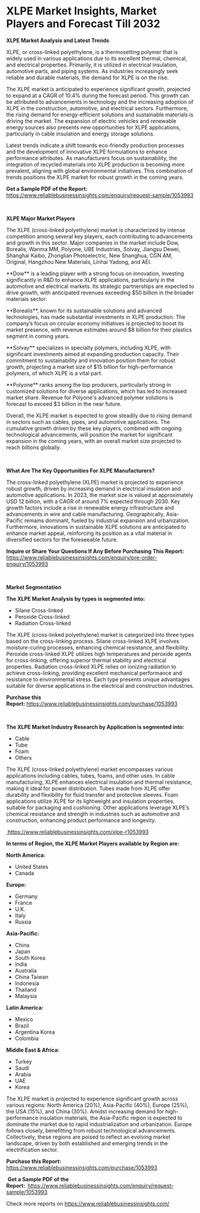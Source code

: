 <p><h1>XLPE Market Insights, Market Players and Forecast Till 2032</h1></p><p><strong>XLPE Market Analysis and Latest Trends</strong></p>
<p><p>XLPE, or cross-linked polyethylene, is a thermosetting polymer that is widely used in various applications due to its excellent thermal, chemical, and electrical properties. Primarily, it is utilized in electrical insulation, automotive parts, and piping systems. As industries increasingly seek reliable and durable materials, the demand for XLPE is on the rise.</p><p>The XLPE market is anticipated to experience significant growth, projected to expand at a CAGR of 10.4% during the forecast period. This growth can be attributed to advancements in technology and the increasing adoption of XLPE in the construction, automotive, and electrical sectors. Furthermore, the rising demand for energy-efficient solutions and sustainable materials is driving the market. The expansion of electric vehicles and renewable energy sources also presents new opportunities for XLPE applications, particularly in cable insulation and energy storage solutions.</p><p>Latest trends indicate a shift towards eco-friendly production processes and the development of innovative XLPE formulations to enhance performance attributes. As manufacturers focus on sustainability, the integration of recycled materials into XLPE production is becoming more prevalent, aligning with global environmental initiatives. This combination of trends positions the XLPE market for robust growth in the coming years.</p></p>
<p><strong>Get a Sample PDF of the Report:&nbsp;</strong> <a href="https://www.reliablebusinessinsights.com/enquiry/request-sample/1053993?utm_campaign=3366&utm_medium=2&utm_source=Github&utm_content=ia&utm_term=31032025&utm_id=xlpe">https://www.reliablebusinessinsights.com/enquiry/request-sample/1053993</a></p>
<p>&nbsp;</p>
<p><strong>XLPE Major Market Players</strong></p>
<p><p>The XLPE (cross-linked polyethylene) market is characterized by intense competition among several key players, each contributing to advancements and growth in this sector. Major companies in the market include Dow, Borealis, Wanma MM, Polyone, UBE Industries, Solvay, Jiangsu Dewei, Shanghai Kaibo, Zhonglian Photoelectric, New Shanghua, CGN AM, Original, Hangzhou New Materials, Linhai Yadong, and AEI.</p><p>**Dow** is a leading player with a strong focus on innovation, investing significantly in R&D to enhance XLPE applications, particularly in the automotive and electrical markets. Its strategic partnerships are expected to drive growth, with anticipated revenues exceeding $50 billion in the broader materials sector.</p><p>**Borealis**, known for its sustainable solutions and advanced technologies, has made substantial investments in XLPE production. The company’s focus on circular economy initiatives is projected to boost its market presence, with revenue estimates around $8 billion for their plastics segment in coming years.</p><p>**Solvay** specializes in specialty polymers, including XLPE, with significant investments aimed at expanding production capacity. Their commitment to sustainability and innovation position them for robust growth, projecting a market size of $15 billion for high-performance polymers, of which XLPE is a vital part.</p><p>**Polyone** ranks among the top producers, particularly strong in customized solutions for diverse applications, which has led to increased market share. Revenue for Polyone's advanced polymer solutions is forecast to exceed $3 billion in the near future.</p><p>Overall, the XLPE market is expected to grow steadily due to rising demand in sectors such as cables, pipes, and automotive applications. The cumulative growth driven by these key players, combined with ongoing technological advancements, will position the market for significant expansion in the coming years, with an overall market size projected to reach billions globally.</p></p>
<p>&nbsp;</p>
<p><strong>What Are The Key Opportunities For XLPE Manufacturers?</strong></p>
<p><p>The cross-linked polyethylene (XLPE) market is projected to experience robust growth, driven by increasing demand in electrical insulation and automotive applications. In 2023, the market size is valued at approximately USD 12 billion, with a CAGR of around 7% expected through 2030. Key growth factors include a rise in renewable energy infrastructure and advancements in wire and cable manufacturing. Geographically, Asia-Pacific remains dominant, fueled by industrial expansion and urbanization. Furthermore, innovations in sustainable XLPE solutions are anticipated to enhance market appeal, reinforcing its position as a vital material in diversified sectors for the foreseeable future.</p></p>
<p><strong>Inquire or Share Your Questions If Any Before Purchasing This Report:</strong> <a href="https://www.reliablebusinessinsights.com/enquiry/pre-order-enquiry/1053993?utm_campaign=3366&utm_medium=2&utm_source=Github&utm_content=ia&utm_term=31032025&utm_id=xlpe">https://www.reliablebusinessinsights.com/enquiry/pre-order-enquiry/1053993</a></p>
<p>&nbsp;</p>
<p><strong>Market Segmentation</strong></p>
<p><strong>The XLPE Market Analysis by types is segmented into:</strong></p>
<p><ul><li>Silane Cross-linked</li><li>Peroxide Cross-linked</li><li>Radiation Cross-linked</li></ul></p>
<p><p>The XLPE (cross-linked polyethylene) market is categorized into three types based on the cross-linking process. Silane cross-linked XLPE involves moisture-curing processes, enhancing chemical resistance, and flexibility. Peroxide cross-linked XLPE utilizes high temperatures and peroxide agents for cross-linking, offering superior thermal stability and electrical properties. Radiation cross-linked XLPE relies on ionizing radiation to achieve cross-linking, providing excellent mechanical performance and resistance to environmental stress. Each type presents unique advantages suitable for diverse applications in the electrical and construction industries.</p></p>
<p><strong>Purchase this Report:&nbsp;</strong><a href="https://www.reliablebusinessinsights.com/purchase/1053993?utm_campaign=3366&utm_medium=2&utm_source=Github&utm_content=ia&utm_term=31032025&utm_id=xlpe">https://www.reliablebusinessinsights.com/purchase/1053993</a></p>
<p>&nbsp;</p>
<p><strong>The XLPE Market Industry Research by Application is segmented into:</strong></p>
<p><ul><li>Cable</li><li>Tube</li><li>Foam</li><li>Others</li></ul></p>
<p><p>The XLPE (cross-linked polyethylene) market encompasses various applications including cables, tubes, foams, and other uses. In cable manufacturing, XLPE enhances electrical insulation and thermal resistance, making it ideal for power distribution. Tubes made from XLPE offer durability and flexibility for fluid transfer and protective sleeves. Foam applications utilize XLPE for its lightweight and insulation properties, suitable for packaging and cushioning. Other applications leverage XLPE’s chemical resistance and strength in industries such as automotive and construction, enhancing product performance and longevity.</p></p>
<p><a href="https://www.reliablebusinessinsights.com/xlpe-r1053993?utm_campaign=3366&utm_medium=2&utm_source=Github&utm_content=ia&utm_term=31032025&utm_id=xlpe">&nbsp;https://www.reliablebusinessinsights.com/xlpe-r1053993</a></p>
<p><strong>In terms of Region, the XLPE Market Players available by Region are:</strong></p>
<p>
    <p> <strong> North America: </strong>
        <ul>
            <li>United States</li>
            <li>Canada</li>
        </ul>
        </p> 
    <p> <strong> Europe: </strong>
        <ul>
            <li>Germany</li>
            <li>France</li>
            <li>U.K.</li>
            <li>Italy</li>
            <li>Russia</li>
        </ul>
        </p> 
    <p> <strong> Asia-Pacific: </strong>
        <ul>
            <li>China</li>
            <li>Japan</li>
            <li>South Korea</li>
            <li>India</li>
            <li>Australia</li>
            <li>China Taiwan</li>
            <li>Indonesia</li>
            <li>Thailand</li>
            <li>Malaysia</li>
        </ul>
        </p> 
    <p> <strong> Latin America: </strong>
        <ul>
            <li>Mexico</li>
            <li>Brazil</li>
            <li>Argentina Korea</li>
            <li>Colombia</li>
        </ul>
        </p> 
    <p> <strong> Middle East & Africa: </strong>
        <ul>
            <li>Turkey</li>
            <li>Saudi</li>
            <li>Arabia</li>
            <li>UAE</li>
            <li>Korea</li>
        </ul>
    </p>
    </p>
<p><p>The XLPE market is projected to experience significant growth across various regions: North America (20%), Asia-Pacific (40%), Europe (25%), the USA (15%), and China (30%). Amidst increasing demand for high-performance insulation materials, the Asia-Pacific region is expected to dominate the market due to rapid industrialization and urbanization. Europe follows closely, benefitting from robust technological advancements. Collectively, these regions are poised to reflect an evolving market landscape, driven by both established and emerging trends in the electrification sector.</p></p>
<p><strong>Purchase this Report: </strong><a href="https://www.reliablebusinessinsights.com/purchase/1053993?utm_campaign=3366&utm_medium=2&utm_source=Github&utm_content=ia&utm_term=31032025&utm_id=xlpe">https://www.reliablebusinessinsights.com/purchase/1053993</a></p>
<p>&nbsp;<strong>Get a Sample PDF of the Report:&nbsp;&nbsp;</strong><a href="https://www.reliablebusinessinsights.com/enquiry/request-sample/1053993?utm_campaign=3366&utm_medium=2&utm_source=Github&utm_content=ia&utm_term=31032025&utm_id=xlpe">https://www.reliablebusinessinsights.com/enquiry/request-sample/1053993</a></p>
<p><strong></strong></p>
<p>Check more reports on <a href="https://www.reliablebusinessinsights.com/?utm_campaign=3366&utm_medium=2&utm_source=Github&utm_content=ia&utm_term=31032025&utm_id=xlpe">https://www.reliablebusinessinsights.com/</a></p>